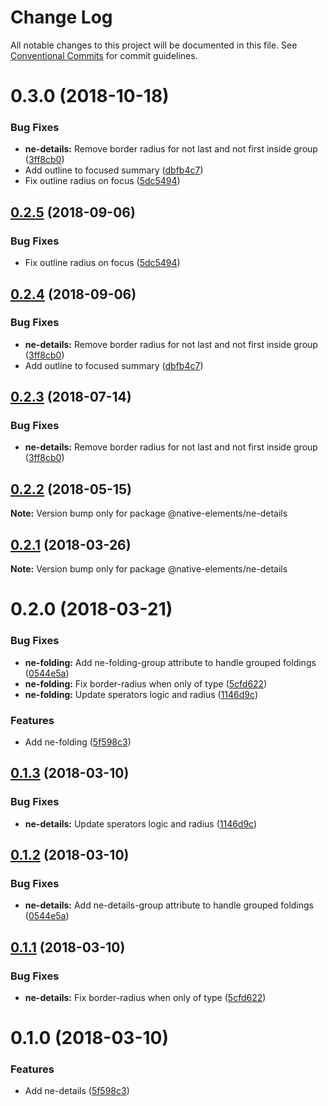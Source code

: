 # Change Log

All notable changes to this project will be documented in this file.
See [Conventional Commits](https://conventionalcommits.org) for commit guidelines.

# 0.3.0 (2018-10-18)


### Bug Fixes

* **ne-details:** Remove border radius for not last and not first inside group ([3ff8cb0](https://github.com/equinusocio/native-elements/tree/master/elements/ne-details/commit/3ff8cb0))
* Add outline to focused summary ([dbfb4c7](https://github.com/equinusocio/native-elements/tree/master/elements/ne-details/commit/dbfb4c7))
* Fix outline radius on focus ([5dc5494](https://github.com/equinusocio/native-elements/tree/master/elements/ne-details/commit/5dc5494))





<a name="0.2.5"></a>
## [0.2.5](https://github.com/equinusocio/native-elements/tree/master/elements/ne-details/compare/@native-elements/ne-details@0.2.4...@native-elements/ne-details@0.2.5) (2018-09-06)


### Bug Fixes

* Fix outline radius on focus ([5dc5494](https://github.com/equinusocio/native-elements/tree/master/elements/ne-details/commit/5dc5494))





<a name="0.2.4"></a>
## [0.2.4](https://github.com/equinusocio/native-elements/tree/master/elements/ne-details/compare/@native-elements/ne-details@0.2.2...@native-elements/ne-details@0.2.4) (2018-09-06)


### Bug Fixes

* **ne-details:** Remove border radius for not last and not first inside group ([3ff8cb0](https://github.com/equinusocio/native-elements/tree/master/elements/ne-details/commit/3ff8cb0))
* Add outline to focused summary ([dbfb4c7](https://github.com/equinusocio/native-elements/tree/master/elements/ne-details/commit/dbfb4c7))





<a name="0.2.3"></a>
## [0.2.3](https://github.com/equinusocio/native-elements/tree/master/elements/ne-details/compare/@native-elements/ne-details@0.2.2...@native-elements/ne-details@0.2.3) (2018-07-14)


### Bug Fixes

* **ne-details:** Remove border radius for not last and not first inside group ([3ff8cb0](https://github.com/equinusocio/native-elements/tree/master/elements/ne-details/commit/3ff8cb0))




<a name="0.2.2"></a>
## [0.2.2](https://github.com/equinusocio/native-elements/tree/master/elements/ne-details/compare/@native-elements/ne-details@0.2.1...@native-elements/ne-details@0.2.2) (2018-05-15)




**Note:** Version bump only for package @native-elements/ne-details

<a name="0.2.1"></a>
## [0.2.1](https://github.com/equinusocio/native-elements/tree/master/elements/ne-details/compare/@native-elements/ne-details@0.2.0...@native-elements/ne-details@0.2.1) (2018-03-26)




**Note:** Version bump only for package @native-elements/ne-details

<a name="0.2.0"></a>
# 0.2.0 (2018-03-21)


### Bug Fixes

* **ne-folding:** Add ne-folding-group attribute to handle grouped foldings ([0544e5a](https://github.com/equinusocio/native-elements/tree/master/elements/ne-details/commit/0544e5a))
* **ne-folding:** Fix border-radius when only of type ([5cfd622](https://github.com/equinusocio/native-elements/tree/master/elements/ne-details/commit/5cfd622))
* **ne-folding:** Update sperators logic and radius ([1146d9c](https://github.com/equinusocio/native-elements/tree/master/elements/ne-details/commit/1146d9c))


### Features

* Add ne-folding ([5f598c3](https://github.com/equinusocio/native-elements/tree/master/elements/ne-details/commit/5f598c3))




<a name="0.1.3"></a>
## [0.1.3](https://github.com/equinusocio/native-elements/tree/master/elements/ne-details/compare/@native-elements/ne-details@0.1.2...@native-elements/ne-details@0.1.3) (2018-03-10)


### Bug Fixes

* **ne-details:** Update sperators logic and radius ([1146d9c](https://github.com/equinusocio/native-elements/tree/master/elements/ne-details/commit/1146d9c))




<a name="0.1.2"></a>
## [0.1.2](https://github.com/equinusocio/native-elements/tree/master/elements/ne-details/compare/@native-elements/ne-details@0.1.1...@native-elements/ne-details@0.1.2) (2018-03-10)


### Bug Fixes

* **ne-details:** Add ne-details-group attribute to handle grouped foldings ([0544e5a](https://github.com/equinusocio/native-elements/tree/master/elements/ne-details/commit/0544e5a))




<a name="0.1.1"></a>
## [0.1.1](https://github.com/equinusocio/native-elements/tree/master/elements/ne-details/compare/@native-elements/ne-details@0.1.0...@native-elements/ne-details@0.1.1) (2018-03-10)


### Bug Fixes

* **ne-details:** Fix border-radius when only of type ([5cfd622](https://github.com/equinusocio/native-elements/tree/master/elements/ne-details/commit/5cfd622))




<a name="0.1.0"></a>
# 0.1.0 (2018-03-10)


### Features

* Add ne-details ([5f598c3](https://github.com/equinusocio/native-elements/tree/master/elements/ne-details/commit/5f598c3))

